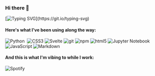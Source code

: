 ### Hi there 👋

[![Typing SVG](https://readme-typing-svg.demolab.com?font=Fira+Code&duration=3000&pause=1000&color=978CFF&vCenter=true&multiline=true&width=435&height=65&lines=I+love+learning+new+things%2C;especially+in+web+dev+and+Python!)](https://git.io/typing-svg)

#### Here's what I've been using along the way:
<p>
  <img alt="Python" src="https://img.shields.io/badge/-Python-45b8d8?style=flat-square&logo=python&logoColor=white" />
  <img alt=""Visual Studio Code" src="https://img.shields.io/badge/-Visual%20Studio%20Code-007ACC?style=flat-square&logo=visual-studio-code&logoColor=white" />
  <img alt="CSS3" src="https://img.shields.io/badge/-CSS3-5849BE?style=flat-square&logo=css3&logoColor=white" />
  <img alt="Svelte" src="https://img.shields.io/badge/-Svelte-db7092?style=flat-square&logo=svelte&logoColor=white" />
  <img alt="git" src="https://img.shields.io/badge/-Git-F05032?style=flat-square&logo=git&logoColor=white" />
  <img alt="npm" src="https://img.shields.io/badge/-NPM-CB3837?style=flat-square&logo=npm&logoColor=white" />
  <img alt="html5" src="https://img.shields.io/badge/-HTML5-E34F26?style=flat-square&logo=html5&logoColor=white" />
  <img alt="Jupyter Notebook" src="https://img.shields.io/badge/-Jupyter_Notebook-eb7325?style=flat-square&logo=jupyter&logoColor=white" />
  <img alt="JavaScript" src="https://img.shields.io/badge/-JavaScript-F9A03C?style=flat-square&logo=javascript&logoColor=white" />
  <img alt="Markdown" src="https://img.shields.io/badge/-Markdown-13aa52?style=flat-square&logo=markdown&logoColor=white" />
</p>

#### And this is what I'm vibing to while I work:
![Spotify](https://meliospotify.vercel.app/api/spotify)
                                                                                                                         
<!--
#### The cool stuff I used in this README:
- [Readme Typing SVG](https://github.com/DenverCoder1/readme-typing-svg)


**MMarochovOS/MMarochovOS** is a ✨ _special_ ✨ repository because its `README.md` (this file) appears on your GitHub profile.

Here are some ideas to get you started:

- 🔭 I’m currently working on ...
- 🌱 I’m currently learning ...
- 👯 I’m looking to collaborate on ...
- 🤔 I’m looking for help with ...
- 💬 Ask me about ...
- 📫 How to reach me: ...
- 😄 Pronouns: ...
- ⚡ Fun fact: ...
-->
